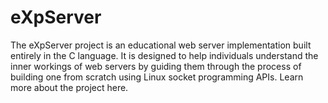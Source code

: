 # eXpServer

The eXpServer project is an educational web server implementation built entirely in the C language. It is designed to help individuals understand the inner workings of web servers by guiding them through the process of building one from scratch using Linux socket programming APIs. Learn more about the project here.
